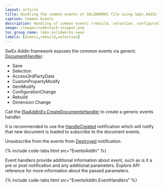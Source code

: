 ```yaml
---
layout: article
title: Handling the common events of SOLIDWORKS file using SwEx.AddIn framework
caption: Common Events
description: Handling of common events (rebuild, selection, configuration change, item modification, custom property modification etc.) using documents management functionality in SwEx.AddIn Framework
image: /images/codestack-snippet.png
toc_group_name: labs-solidworks-swex
labels: [events,rebuild,selection]
---
```

SwEx.AddIn framework exposes the common events via generic [DocumentHandler](https://docs.codestack.net/swex/add-in/html/T_CodeStack_SwEx_AddIn_Core_DocumentHandler.htm):

* Save
* Selection
* Access3rdPartyData
* CustomPropertyModify
* ItemModify
* ConfigurationChange
* Rebuild
* Dimension Change

Call the [ISwAddInEx.CreateDocumentsHandler](https://docs.codestack.net/swex/add-in/html/M_CodeStack_SwEx_AddIn_Base_ISwAddInEx_CreateDocumentsHandler.htm)  to create a generic events handler.

It is recommended to use the [HandleCreated](https://docs.codestack.net/swex/add-in/html/E_CodeStack_SwEx_AddIn_Base_IDocumentsHandler_1_HandlerCreated.htm) notification which will notify that new document is loaded to subscribe to the document events.

Unsubscribe from the events from [Destroyed](https://docs.codestack.net/swex/add-in/html/E_CodeStack_SwEx_AddIn_Core_DocumentHandler_Destroyed.htm) notification.

{% include code-tabs.html src="EventsAddIn" %}

Event handlers provide additional information about event, such as is it a pre or post notification and any additional parameters. Explore API reference for more information about the passed parameters.

{% include code-tabs.html src="EventsAddIn.EventHandlers" %}